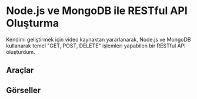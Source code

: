 # Node.js ve MongoDB ile RESTful API Oluşturma

Kendimi geliştirmek için video kaynaktan yararlanarak, Node.js ve MongoDB kullanarak temel "GET, POST, DELETE" işlemleri yapabilen bir RESTful API oluşturdum.


## Araçlar



## Görseller
